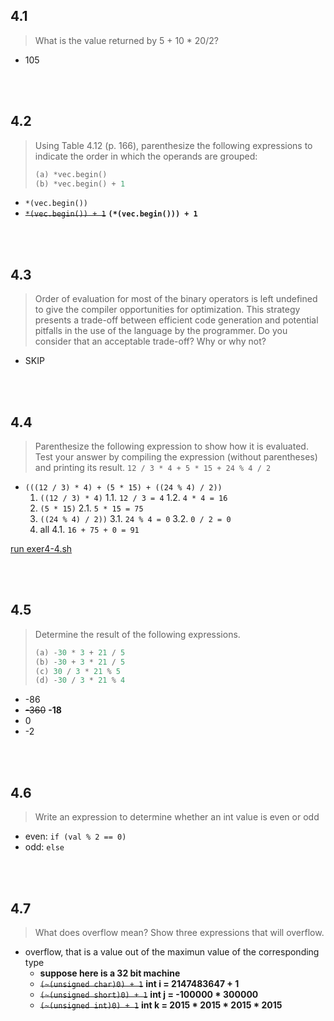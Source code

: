 ## 4.1

> What is the value returned by 5 + 10 * 20/2?

- 105

<br></br>

## 4.2

> Using Table 4.12 (p. 166), parenthesize the following expressions to indicate the order in which the operands are grouped:
> ```cpp
> (a) *vec.begin()
> (b) *vec.begin() + 1
> ```

- `*(vec.begin())`
- ~~`*(vec.begin()) + 1`~~ **`(*(vec.begin())) + 1`**

<br></br>

## 4.3

> Order of evaluation for most of the binary operators is left undefined to give the compiler opportunities for optimization. This strategy presents a trade-off between efficient code generation and potential pitfalls in the use of the language by the programmer. Do you consider that an acceptable trade-off? Why or why not?

- SKIP

<br></br>

## 4.4

> Parenthesize the following expression to show how it is evaluated. Test your answer by compiling the expression (without parentheses) and printing its result.
> `12 / 3 * 4 + 5 * 15 + 24 % 4 / 2`

- `(((12 / 3) * 4) + (5 * 15) + ((24 % 4) / 2))`
    1. `((12 / 3) * 4)`
        1.1. `12 / 3 = 4`
        1.2. `4 * 4 = 16`
    2. `(5 * 15)`
        2.1. `5 * 15 = 75`
    3. `((24 % 4) / 2))`
        3.1. `24 % 4 = 0`
        3.2. `0 / 2 = 0`
    4. all
        4.1. `16 + 75 + 0 = 91`

[run exer4-4.sh](exer4-4.sh)

<br></br>

## 4.5

> Determine the result of the following expressions.
> ```cpp
> (a) -30 * 3 + 21 / 5
> (b) -30 + 3 * 21 / 5
> (c) 30 / 3 * 21 % 5
> (d) -30 / 3 * 21 % 4
> ```

- -86
- ~~-360~~ **-18**
- 0
- -2

<br></br>

## 4.6

> Write an expression to determine whether an int value is even or odd

- even: `if (val % 2 == 0)`
- odd: `else`

<br></br>

## 4.7

> What does overflow mean? Show three expressions that will overflow.

- overflow, that is a value out of the maximun value of the corresponding type
    + **suppose here is a 32 bit machine**
    + ~~`(~(unsigned char)0) + 1`~~ **int i = 2147483647 + 1**
    + ~~`(~(unsigned short)0) + 1`~~ **int j = -100000 * 300000**
    + ~~`(~(unsigned int)0) + 1`~~ **int k = 2015 * 2015 * 2015 * 2015**

<br></br>



